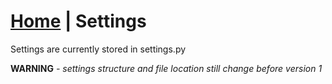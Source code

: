 <link rel="stylesheet" type="text/css" href="doc.css">

# [Home](start.html) | Settings
Settings are currently stored in settings.py

**WARNING** *- settings structure and file location still change before version 1*